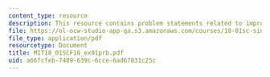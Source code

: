 ```yaml
---
content_type: resource
description: This resource contains problem statements related to improper integrals.
file: https://ol-ocw-studio-app-qa.s3.amazonaws.com/courses/18-01sc-single-variable-calculus-fall-2010/a66fcfeb7409639c6cce6ad67831c25c_MIT18_01SCF10_ex91prb.pdf
file_type: application/pdf
resourcetype: Document
title: MIT18_01SCF10_ex91prb.pdf
uid: a66fcfeb-7409-639c-6cce-6ad67831c25c
---
```

